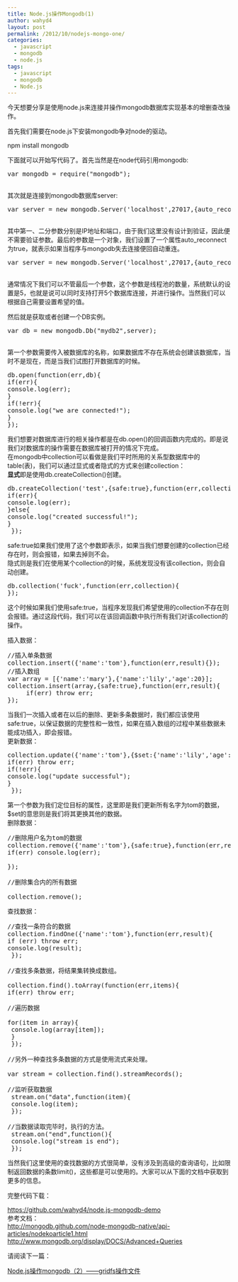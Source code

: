```yaml
---
title: Node.js操作Mongodb(1)
author: wahyd4
layout: post
permalink: /2012/10/nodejs-mongo-one/
categories:
  - javascript
  - mongodb
  - node.js
tags:
  - javascript
  - mongodb
  - Node.js
---
```

今天想要分享是使用node.js来连接并操作mongodb数据库实现基本的增删查改操作。

首先我们需要在node.js下安装mongodb争对node的驱动。

npm install mongodb

下面就可以开始写代码了。首先当然是在node代码引用mongodb:

<pre class="brush: jscript; title: ; notranslate" title="">var mongodb = require("mongodb");

</pre>

其次就是连接到mongodb数据库server:

<pre class="brush: jscript; title: ; notranslate" title="">var server = new mongodb.Server('localhost',27017,{auto_reconnect:true});

</pre>

其中第一、二分参数分别是IP地址和端口，由于我们这里没有设计到验证，因此便不需要验证参数。最后的参数是一个对象，我们设置了一个属性auto_reconnect为true，就表示如果当程序与mongodb失去连接便回自动重连。

<pre class="brush: jscript; title: ; notranslate" title="">var server = new mongodb.Server('localhost',27017,{auto_reconnect:true},10);

</pre>

通常情况下我们可以不管最后一个参数，这个参数是线程池的数量，系统默认的设置是5，也就是说可以同时支持打开5个数据库连接，并进行操作。当然我们可以根据自己需要设置希望的值。

然后就是获取或者创建一个DB实例。

<pre class="brush: jscript; title: ; notranslate" title="">var db = new mongodb.Db("mydb2",server);

</pre>

第一个参数需要传入被数据库的名称，如果数据库不存在系统会创建该数据库，当时不是现在，而是当我们试图打开数据库的时候。

<pre class="brush: jscript; title: ; notranslate" title="">db.open(function(err,db){
if(err){
console.log(err);
}
if(!err){
console.log("we are connected!");
}
});
</pre>

我们想要对数据库进行的相关操作都是在db.open()的回调函数内完成的。即是说我们对数据库的操作需要在数据库被打开的情况下完成。  
在mongodb中collection可以看做是我们平时所用的关系型数据库中的table(表)，我们可以通过显式或者隐式的方式来创建collection：  
**显式**即是使用db.createCollection()创建。

<pre class="brush: jscript; title: ; notranslate" title="">db.createCollection('test',{safe:true},function(err,collection){
if(err){
console.log(err);
}else{
console.log("created successful!");
}
 });
</pre>

safe:true如果我们使用了这个参数即表示，如果当我们想要创建的collection已经存在时，则会报错，如果去掉则不会。  
隐式则是我们在使用某个collection的时候，系统发现没有该collection，则会自动创建。

<pre class="brush: jscript; title: ; notranslate" title="">db.collection('fuck',function(err,collection){
});
</pre>

这个时候如果我们使用safe:true，当程序发现我们希望使用的collection不存在则会报错。通过这段代码，我们可以在该回调函数中执行所有我们对该collection的操作。

插入数据：

<pre class="brush: jscript; title: ; notranslate" title="">//插入单条数据
collection.insert({'name':'tom'},function(err,result){});
//插入数组
var array = [{'name':'mary'},{'name':'lily','age':20}];
collection.insert(array,{safe:true},function(err,result){
     if(err) throw err;
});
</pre>

当我们一次插入或者在以后的删除、更新多条数据时，我们都应该使用safe:true，以保证数据的完整性和一致性，如果在插入数组的过程中某些数据未能成功插入，即会报错。  
更新数据：

<pre class="brush: jscript; title: ; notranslate" title="">collection.update({'name':'tom'},{$set:{'name':'lily','age':100}},function(err,result){
if(err) throw err;
if(!err){
console.log("update successful");
}
 });
</pre>

第一个参数为我们定位目标的属性，这里即是我们更新所有名字为tom的数据，$set的意思则是我们将其更换其他的数据。  
删除数据：

<pre class="brush: jscript; title: ; notranslate" title="">//删除用户名为tom的数据
collection.remove({'name':'tom'},{safe:true},function(err,result){
if(err) console.log(err);

});

//删除集合内的所有数据

collection.remove();
</pre>

查找数据：

<pre class="brush: jscript; title: ; notranslate" title="">//查找一条符合的数据
collection.findOne({'name':'tom'},function(err,result){
if (err) throw err;
console.log(result);
 });

//查找多条数据，将结果集转换成数组。

collection.find().toArray(function(err,items){
if(err) throw err;

//遍历数据

for(item in array){
 console.log(array[item]);
 }
 });

//另外一种查找多条数据的方式是使用流式来处理。

var stream = collection.find().streamRecords();

//监听获取数据
 stream.on("data",function(item){
 console.log(item);
 });

//当数据读取完毕时，执行的方法。
 stream.on("end",function(){
 console.log("stream is end");
 });
</pre>

当然我们这里使用的查找数据的方式很简单，没有涉及到高级的查询语句，比如限制返回数据的条数limit()，这些都是可以使用的。大家可以从下面的文档中获取到更多的信息。

完整代码下载：

<https://github.com/wahyd4/node.js-mongodb-demo>  
参考文档：  
<http://mongodb.github.com/node-mongodb-native/api-articles/nodekoarticle1.html>  
<http://www.mongodb.org/display/DOCS/Advanced+Queries>

请阅读下一篇：

<a href="http://toozhao.com/2012/10/nodejs-mongodb-gridfs/" target="_blank">Node.js操作mongodb（2）——gridfs操作文件</a>